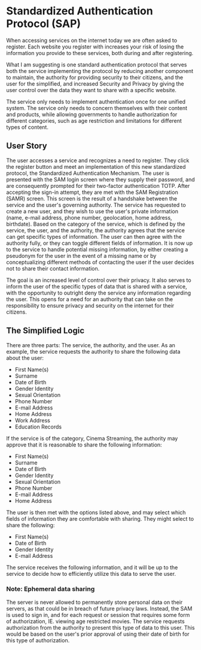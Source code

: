 # Standardized Authentication Protocol (SAP)

When accessing services on the internet today we are often asked to register.
Each website you register with increases your risk of losing the information
you provide to these services, both during and after registering.

What I am suggesting is one standard authentication protocol that serves both
the service implementing the protocol by reducing another component to
maintain, the authority for providing security to their citizens, and the user
for the simplified, and increased Security and Privacy by giving the user
control over the data they want to share with a specific website.

The service only needs to implement authentication once for one unified system.
The service only needs to concern themselves with their content and products,
while allowing governments to handle authorization for different categories,
such as age restriction and limitations for different types of content.

## User Story

The user accesses a service and recognizes a need to register. They click the
register button and meet an implementation of this new standardized protocol,
the Standardized Authentication Mechanism. The user is presented with the SAM
login screen where they supply their password, and are consequently prompted
for their two-factor authentication TOTP. After accepting the sign-in attempt,
they are met with the SAM Registration (SAMR) screen. This screen is the result
of a handshake between the service and the user's governing authority. The
service has requested to create a new user, and they wish to use the user's
private information (name, e-mail address, phone number, geolocation, home
address, birthdate). Based on the category of the service, which is defined by 
the service, the user, and the authority, the authority agrees that the service
can get specific types of information. The user can then agree with the
authority fully, or they can toggle different fields of information. It is now
up to the service to handle potential missing information, by either creating a
pseudonym for the user in the event of a missing name or by conceptualizing
different methods of contacting the user if the user decides not to share their
contact information.

The goal is an increased level of control over their privacy. It also serves to
inform the user of the specific types of data that is shared with a service,
with the opportunity to outright deny the service any information regarding the
user. This opens for a need for an authority that can take on the
responsibility to ensure privacy and security on the internet for their
citizens.

## The Simplified Logic

There are three parts: The service, the authority, and the user. As an example,
the service requests the authority to share the following data about the user:

- First Name(s)
- Surname
- Date of Birth
- Gender Identity
- Sexual Orientation
- Phone Number
- E-mail Address
- Home Address
- Work Address
- Education Records

If the service is of the category, Cinema Streaming, the authority may approve
that it is reasonable to share the following information:

- First Name(s)
- Surname
- Date of Birth
- Gender Identity
- Sexual Orientation
- Phone Number
- E-mail Address
- Home Address

The user is then met with the options listed above, and may select which fields
of information they are comfortable with sharing. They might select to share
the following:

- First Name(s)
- Date of Birth
- Gender Identity
- E-mail Address

The service receives the following information, and it will be up to the
service to decide how to efficiently utilize this data to serve the user.

### Note: Ephemeral data sharing

The server is never allowed to permanently store personal data on their
servers, as that could be in breach of future privacy laws. Instead, the SAM is
used to sign in, and for each request or session that requires some form of
authorization, IE. viewing age restricted movies. The service requests
authorization from the authority to present this type of data to this user. 
This would be based on the user's prior approval of using their date of birth
for this type of authorization.

